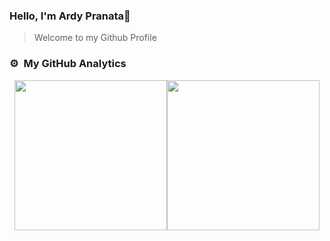 ### Hello, I'm Ardy Pranata👋
> Welcome to my Github Profile


### ⚙️ &nbsp;My GitHub Analytics

<div style="display: flex; justify-content: space-between; align-items: center; padding-left: 8px; padding-right: 8px;">
    <img height="240" width="100%" src="https://github-stats.ardy.lol/api?username=ardynatz&show_icons=true&show=prs_merged,prs_merged_percentage&theme=react"/>
    <img height="240" width="100%" src="https://github-stats.ardy.lol/api/top-langs/?username=ardynatz&langs_count=8&layout=compact&theme=react"/>
</div>
